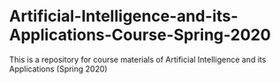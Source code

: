 # Artificial-Intelligence-and-its-Applications-Course-Spring-2020
This is a repository for course materials of Artificial Intelligence and its Applications (Spring 2020)
